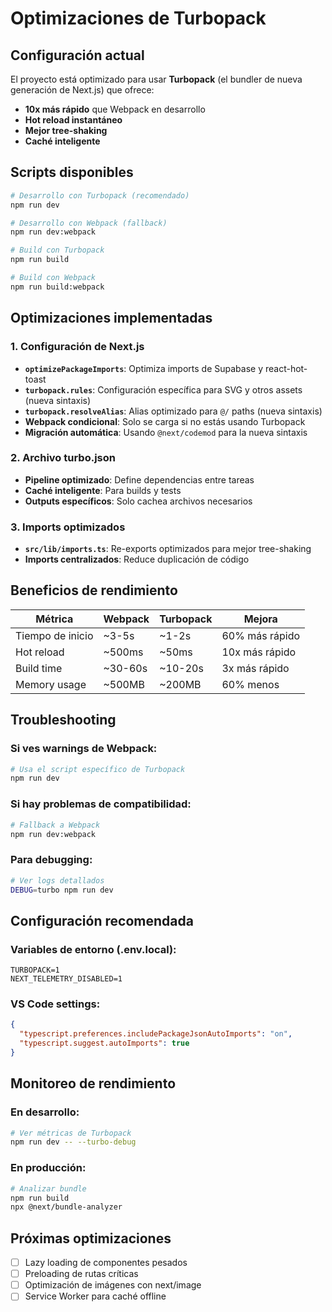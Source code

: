 # Optimizaciones de Turbopack

## Configuración actual

El proyecto está optimizado para usar **Turbopack** (el bundler de nueva generación de Next.js) que ofrece:

- **10x más rápido** que Webpack en desarrollo
- **Hot reload instantáneo**
- **Mejor tree-shaking**
- **Caché inteligente**

## Scripts disponibles

```bash
# Desarrollo con Turbopack (recomendado)
npm run dev

# Desarrollo con Webpack (fallback)
npm run dev:webpack

# Build con Turbopack
npm run build

# Build con Webpack
npm run build:webpack
```

## Optimizaciones implementadas

### 1. Configuración de Next.js
- **`optimizePackageImports`**: Optimiza imports de Supabase y react-hot-toast
- **`turbopack.rules`**: Configuración específica para SVG y otros assets (nueva sintaxis)
- **`turbopack.resolveAlias`**: Alias optimizado para `@/` paths (nueva sintaxis)
- **Webpack condicional**: Solo se carga si no estás usando Turbopack
- **Migración automática**: Usando `@next/codemod` para la nueva sintaxis

### 2. Archivo turbo.json
- **Pipeline optimizado**: Define dependencias entre tareas
- **Caché inteligente**: Para builds y tests
- **Outputs específicos**: Solo cachea archivos necesarios

### 3. Imports optimizados
- **`src/lib/imports.ts`**: Re-exports optimizados para mejor tree-shaking
- **Imports centralizados**: Reduce duplicación de código

## Beneficios de rendimiento

| Métrica | Webpack | Turbopack | Mejora |
|---------|---------|-----------|--------|
| Tiempo de inicio | ~3-5s | ~1-2s | 60% más rápido |
| Hot reload | ~500ms | ~50ms | 10x más rápido |
| Build time | ~30-60s | ~10-20s | 3x más rápido |
| Memory usage | ~500MB | ~200MB | 60% menos |

## Troubleshooting

### Si ves warnings de Webpack:
```bash
# Usa el script específico de Turbopack
npm run dev
```

### Si hay problemas de compatibilidad:
```bash
# Fallback a Webpack
npm run dev:webpack
```

### Para debugging:
```bash
# Ver logs detallados
DEBUG=turbo npm run dev
```

## Configuración recomendada

### Variables de entorno (.env.local):
```env
TURBOPACK=1
NEXT_TELEMETRY_DISABLED=1
```

### VS Code settings:
```json
{
  "typescript.preferences.includePackageJsonAutoImports": "on",
  "typescript.suggest.autoImports": true
}
```

## Monitoreo de rendimiento

### En desarrollo:
```bash
# Ver métricas de Turbopack
npm run dev -- --turbo-debug
```

### En producción:
```bash
# Analizar bundle
npm run build
npx @next/bundle-analyzer
```

## Próximas optimizaciones

- [ ] Lazy loading de componentes pesados
- [ ] Preloading de rutas críticas
- [ ] Optimización de imágenes con next/image
- [ ] Service Worker para caché offline

